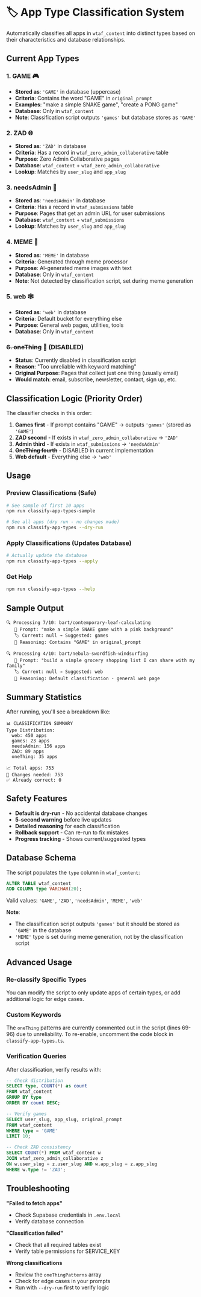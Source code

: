 # 🏷️ App Type Classification System

Automatically classifies all apps in `wtaf_content` into distinct types based on their characteristics and database relationships.

## Current App Types

### 1. **GAME** 🎮
- **Stored as**: `'GAME'` in database (uppercase)
- **Criteria**: Contains the word "GAME" in `original_prompt`
- **Examples**: "make a simple SNAKE game", "create a PONG game"
- **Database**: Only in `wtaf_content`
- **Note**: Classification script outputs `'games'` but database stores as `'GAME'`

### 2. **ZAD** 🌐
- **Stored as**: `'ZAD'` in database
- **Criteria**: Has a record in `wtaf_zero_admin_collaborative` table
- **Purpose**: Zero Admin Collaborative pages
- **Database**: `wtaf_content` + `wtaf_zero_admin_collaborative`
- **Lookup**: Matches by `user_slug` and `app_slug`

### 3. **needsAdmin** 👥
- **Stored as**: `'needsAdmin'` in database
- **Criteria**: Has a record in `wtaf_submissions` table  
- **Purpose**: Pages that get an admin URL for user submissions
- **Database**: `wtaf_content` + `wtaf_submissions`
- **Lookup**: Matches by `user_slug` and `app_slug`

### 4. **MEME** 🎨
- **Stored as**: `'MEME'` in database
- **Criteria**: Generated through meme processor
- **Purpose**: AI-generated meme images with text
- **Database**: Only in `wtaf_content`
- **Note**: Not detected by classification script, set during meme generation

### 5. **web** 🕸️
- **Stored as**: `'web'` in database
- **Criteria**: Default bucket for everything else
- **Purpose**: General web pages, utilities, tools
- **Database**: Only in `wtaf_content`

### ~~6. oneThing~~ 📝 (DISABLED)
- **Status**: Currently disabled in classification script
- **Reason**: "Too unreliable with keyword matching"
- **Original Purpose**: Pages that collect just one thing (usually email)
- **Would match**: email, subscribe, newsletter, contact, sign up, etc.

## Classification Logic (Priority Order)

The classifier checks in this order:

1. **Games first** - If prompt contains "GAME" → outputs `'games'` (stored as `'GAME'`)
2. **ZAD second** - If exists in `wtaf_zero_admin_collaborative` → `'ZAD'`  
3. **Admin third** - If exists in `wtaf_submissions` → `'needsAdmin'`
4. ~~**OneThing fourth**~~ - DISABLED in current implementation
5. **Web default** - Everything else → `'web'`

## Usage

### Preview Classifications (Safe)
```bash
# See sample of first 10 apps
npm run classify-app-types-sample

# See all apps (dry run - no changes made)
npm run classify-app-types --dry-run
```

### Apply Classifications (Updates Database)
```bash
# Actually update the database
npm run classify-app-types --apply
```

### Get Help
```bash
npm run classify-app-types --help
```

## Sample Output

```
🔍 Processing 7/10: bart/contemporary-leaf-calculating
   📝 Prompt: "make a simple SNAKE game with a pink background"
   🏷️ Current: null → Suggested: games
   💭 Reasoning: Contains "GAME" in original_prompt

🔍 Processing 4/10: bart/nebula-swordfish-windsurfing  
   📝 Prompt: "build a simple grocery shopping list I can share with my family"
   🏷️ Current: null → Suggested: web
   💭 Reasoning: Default classification - general web page
```

## Summary Statistics

After running, you'll see a breakdown like:
```
📊 CLASSIFICATION SUMMARY
Type Distribution:
  web: 450 apps
  games: 23 apps  
  needsAdmin: 156 apps
  ZAD: 89 apps
  oneThing: 35 apps

📈 Total apps: 753
📝 Changes needed: 753
✅ Already correct: 0
```

## Safety Features

- **Default is dry-run** - No accidental database changes
- **5-second warning** before live updates
- **Detailed reasoning** for each classification
- **Rollback support** - Can re-run to fix mistakes
- **Progress tracking** - Shows current/suggested types

## Database Schema

The script populates the `type` column in `wtaf_content`:

```sql
ALTER TABLE wtaf_content 
ADD COLUMN type VARCHAR(20);
```

Valid values: `'GAME'`, `'ZAD'`, `'needsAdmin'`, `'MEME'`, `'web'`

**Note**: 
- The classification script outputs `'games'` but it should be stored as `'GAME'` in the database
- `'MEME'` type is set during meme generation, not by the classification script

## Advanced Usage

### Re-classify Specific Types
You can modify the script to only update apps of certain types, or add additional logic for edge cases.

### Custom Keywords  
The `oneThing` patterns are currently commented out in the script (lines 69-96) due to unreliability. To re-enable, uncomment the code block in `classify-app-types.ts`.

### Verification Queries
After classification, verify results with:

```sql
-- Check distribution
SELECT type, COUNT(*) as count 
FROM wtaf_content 
GROUP BY type 
ORDER BY count DESC;

-- Verify games
SELECT user_slug, app_slug, original_prompt 
FROM wtaf_content 
WHERE type = 'GAME' 
LIMIT 10;

-- Check ZAD consistency  
SELECT COUNT(*) FROM wtaf_content w
JOIN wtaf_zero_admin_collaborative z 
ON w.user_slug = z.user_slug AND w.app_slug = z.app_slug
WHERE w.type != 'ZAD';
```

## Troubleshooting

**"Failed to fetch apps"**
- Check Supabase credentials in `.env.local`
- Verify database connection

**"Classification failed"**  
- Check that all required tables exist
- Verify table permissions for SERVICE_KEY

**Wrong classifications**
- Review the `oneThingPatterns` array
- Check for edge cases in your prompts
- Run with `--dry-run` first to verify logic 